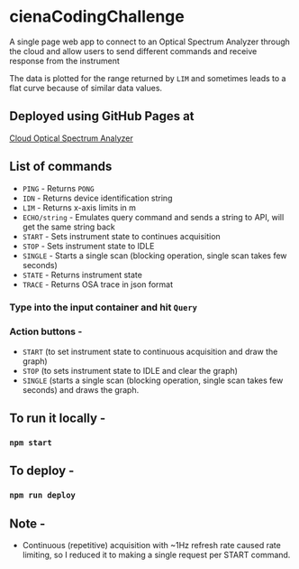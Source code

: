 # cienaCodingChallenge
A single page web app to connect to an Optical Spectrum Analyzer through the cloud
and allow users to send different commands and receive response from the instrument

The data is plotted for the range returned by `LIM` and sometimes leads to
a flat curve because of similar data values.

## Deployed using GitHub Pages at
[Cloud Optical Spectrum Analyzer](https://sohinim98.github.io/cienaCodingChallenge/)

## List of commands
* `PING` - Returns `PONG`
* `IDN` - Returns device identification string
* `LIM` - Returns x-axis limits in m
* `ECHO/string` - Emulates query command and sends a string to API, will get the same string back
* `START` - Sets instrument state to continues acquisition
* `STOP` - 	Sets instrument state to IDLE
* `SINGLE` - Starts a single scan (blocking operation, single scan takes few seconds)
* `STATE` - Returns instrument state
* `TRACE` - Returns OSA trace in json format
### Type into the input container and hit `Query`
### Action buttons -
* `START` (to set instrument state to continuous acquisition and draw the graph)
* `STOP` (to sets instrument state to IDLE and clear the graph)
* `SINGLE` (starts a single scan (blocking operation, single scan takes few seconds)
and draws the graph.

## To run it locally -
### `npm start`
## To deploy -
### `npm run deploy`

## Note -
* Continuous (repetitive) acquisition with ~1Hz refresh rate caused rate limiting, so I reduced it to making a single request per START command.
